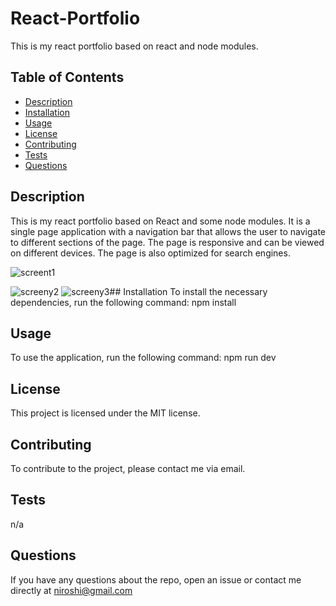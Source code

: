 # React-Portfolio
This is my react portfolio based on react and node modules.

## Table of Contents
- [Description](#description)
- [Installation](#installation)
- [Usage](#usage)
- [License](#license)
- [Contributing](#contributing)
- [Tests](#tests)
- [Questions](#questions)

## Description
This is my react portfolio based on React and some node modules. It is a single page application with a navigation bar that allows the user to navigate to different sections of the page. The page is responsive and can be viewed on different devices. The page is also optimized for search engines.

![screent1
](https://github.com/Lotusniro/React-Portfolio/blob/main/screenshots/Screenshot%202024-03-02%20at%2016.37.32.png)

![screeny2
](https://github.com/Lotusniro/React-Portfolio/blob/main/screenshots/Screenshot%202024-03-02%20at%2016.37.44.png)
![screeny3
](https://github.com/Lotusniro/React-Portfolio/blob/main/screenshots/Screenshot%202024-03-02%20at%2016.37.55.png)## Installation
To install the necessary dependencies, run the following command:
npm install

## Usage
To use the application, run the following command:
npm run dev


## License
This project is licensed under the MIT license.

## Contributing
To contribute to the project, please contact me via email.

## Tests
n/a

## Questions
If you have any questions about the repo, open an issue or contact me directly at niroshi@gmail.com
